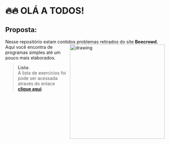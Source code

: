 # 🔥🔥 OLÁ A TODOS! 

## Proposta:

Nesse repositório estam contidos problemas retirados do site **Beecrowd**. Aqui você encontra de <img src="https://external-content.duckduckgo.com/iu/?u=https%3A%2F%2Forig00.deviantart.net%2Fb39d%2Ff%2F2015%2F217%2F5%2Fe%2Fgear_gif_by_zero_the_noob_artis-d94baao.gif&f=1&nofb=1&ipt=057462a214ba1bf5f78f6a9fce8da9a9c5a6910178bd142be30794a7356ecba6&ipo=images" img align="right" alt="drawing" style="width:300px;"/> programas simples até um pouco mais elaborados. 
> **Lista**:   
> A lista de exercícios foi pode ser acessada através do enlace **[clique aqui](https://www.beecrowd.com.br/judge/pt/problems/index/1)**.
